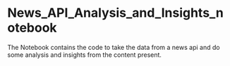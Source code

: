 # News_API_Analysis_and_Insights_notebook
The Notebook contains the code to take the data from a news api and do some analysis and insights from the content present.
